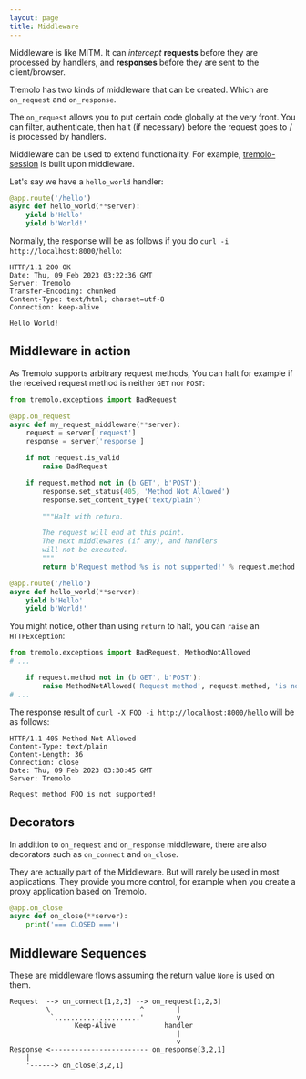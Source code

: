 ```yaml
---
layout: page
title: Middleware
---
```


Middleware is like MITM. It can *intercept* **requests** before they are processed by handlers, and **responses** before they are sent to the client/browser.

Tremolo has two kinds of middleware that can be created. Which are `on_request` and `on_response`.

The `on_request` allows you to put certain code globally at the very front.
You can filter, authenticate, then halt (if necessary) before the request goes to / is processed by handlers.

Middleware can be used to extend functionality. For example, [tremolo-session](https://github.com/nggit/tremolo-session) is built upon middleware.

Let's say we have a `hello_world` handler:

```python
@app.route('/hello')
async def hello_world(**server):
    yield b'Hello'
    yield b'World!'
```

Normally, the response will be as follows if you do `curl -i http://localhost:8000/hello`:

```
HTTP/1.1 200 OK
Date: Thu, 09 Feb 2023 03:22:36 GMT
Server: Tremolo
Transfer-Encoding: chunked
Content-Type: text/html; charset=utf-8
Connection: keep-alive

Hello World!
```

## Middleware in action
As Tremolo supports arbitrary request methods, You can halt for example if the received request method is neither `GET` nor `POST`:
```python
from tremolo.exceptions import BadRequest

@app.on_request
async def my_request_middleware(**server):
    request = server['request']
    response = server['response']

    if not request.is_valid
        raise BadRequest

    if request.method not in (b'GET', b'POST'):
        response.set_status(405, 'Method Not Allowed')
        response.set_content_type('text/plain')

        """Halt with return.

        The request will end at this point.
        The next middlewares (if any), and handlers
        will not be executed.
        """
        return b'Request method %s is not supported!' % request.method

@app.route('/hello')
async def hello_world(**server):
    yield b'Hello'
    yield b'World!'
```

You might notice, other than using `return` to halt, you can `raise` an `HTTPException`:

```python
from tremolo.exceptions import BadRequest, MethodNotAllowed
# ...

    if request.method not in (b'GET', b'POST'):
        raise MethodNotAllowed('Request method', request.method, 'is not supported!')
# ...
```

The response result of `curl -X FOO -i http://localhost:8000/hello` will be as follows:

```
HTTP/1.1 405 Method Not Allowed
Content-Type: text/plain
Content-Length: 36
Connection: close
Date: Thu, 09 Feb 2023 03:30:45 GMT
Server: Tremolo

Request method FOO is not supported!
```

## Decorators
In addition to `on_request` and `on_response` middleware, there are also decorators such as `on_connect` and `on_close`.

They are actually part of the Middleware. But will rarely be used in most applications. They provide you more control, for example when you create a proxy application based on Tremolo.

```python
@app.on_close
async def on_close(**server):
    print('=== CLOSED ===')
```

## Middleware Sequences
These are middleware flows assuming the return value `None` is used on them.

```
Request  --> on_connect[1,2,3] --> on_request[1,2,3]
         \                      ^        |
          `.....................'        v
                Keep-Alive            handler
                                         |
                                         v
Response <------------------------ on_response[3,2,1]
    |
    '------> on_close[3,2,1]
```
